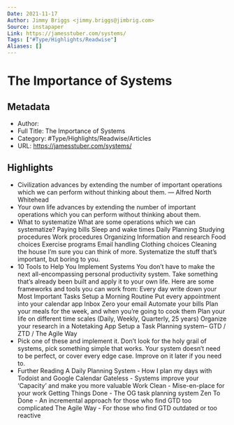 ```yaml
---
Date: 2021-11-17
Author: Jimmy Briggs <jimmy.briggs@jimbrig.com>
Source: instapaper
Link: https://jamesstuber.com/systems/
Tags: ["#Type/Highlights/Readwise"]
Aliases: []
---
```

# The Importance of Systems

## Metadata
- Author: 
- Full Title: The Importance of Systems
- Category: #Type/Highlights/Readwise/Articles
- URL: https://jamesstuber.com/systems/

## Highlights
- Civilization advances by extending the number of important operations which we can perform without thinking about them. — Alfred North Whitehead
- Your own life advances by extending the number of important operations which you can perform without thinking about them.
- What to systematize
  What are some operations which we can systematize?
  Paying bills
  Sleep and wake times
  Daily Planning
  Studying procedures
  Work procedures
  Organizing Information and research
  Food choices
  Exercise programs
  Email handling
  Clothing choices
  Cleaning the house
  I’m sure you can think of more.
  Systematize the stuff that’s important, but boring to you.
- 10 Tools to Help You Implement Systems
  You don’t have to make the next all-encompassing personal productivity system. Take something that’s already been built and apply it to your own life.
  Here are some frameworks and tools you can work from:
  Every day write down your Most Important Tasks
  Setup a Morning Routine
  Put every appointment into your calendar app
  Inbox Zero your email
  Automate your bills
  Plan your meals for the week, and when you’re going to cook them
  Plan your life on different time scales (Daily, Weekly, Quarterly, 25 years)
  Organize your research in a Notetaking App
  Setup a Task Planning system– GTD / ZTD / The Agile Way
- Pick one of these and implement it. Don’t look for the holy grail of systems, pick something simple that works. Your system doesn’t need to be perfect, or cover every edge case. Improve on it later if you need to.
- Further Reading
  A Daily Planning System - How I plan my days with Todoist and Google Calendar
  Gateless - Systems improve your ‘Capacity’ and make you more valuable
  Work Clean - Mise-en-place for your work
  Getting Things Done - The OG task planning system
  Zen To Done - An incremental approach for those who find GTD too complicated
  The Agile Way - For those who find GTD outdated or too reactive
